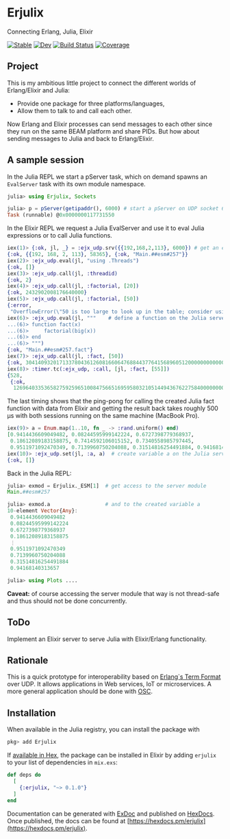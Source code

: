 # Erjulix

Connecting Erlang, Julia, Elixir

[![Stable](https://img.shields.io/badge/docs-stable-blue.svg)](https://pbayer.github.io/erjulix/stable)
[![Dev](https://img.shields.io/badge/docs-dev-blue.svg)](https://pbayer.github.io/erjulix/dev)
[![Build Status](https://github.com/pbayer/erjulix/workflows/CI/badge.svg)](https://github.com/pbayer/erjulix/actions)
[![Coverage](https://codecov.io/gh/pbayer/erjulix/branch/master/graph/badge.svg)](https://codecov.io/gh/pbayer/erjulix)

## Project

This is my ambitious little project to connect the different worlds of Erlang/Elixir and Julia:

- Provide one package for three platforms/languages,
- Allow them to talk to and call each other.

Now Erlang and Elixir processes can send messages to each other since they run on the same BEAM platform and share PIDs. But how about sending messages to Julia and back to Erlang/Elixir.

## A sample session

In the Julia REPL we start a pServer task, which on demand spawns an `EvalServer` task with its own module namespace.

```julia
julia> using Erjulix, Sockets

julia> p = pServer(getipaddr(), 6000) # start a pServer on UDP socket 6000
Task (runnable) @0x0000000117731550
```

In the Elixir REPL we request a Julia EvalServer and use it to 
eval Julia expressions or to call Julia functions.

```elixir
iex(1)> {:ok, jl, _} = :ejx_udp.srv({{192,168,2,113}, 6000}) # get an eval server from Julia
{:ok, {{192, 168, 2, 113}, 58365}, {:ok, "Main.##esm#257"}}
iex(2)> :ejx_udp.eval(jl, "using .Threads")
{:ok, []}
iex(3)> :ejx_udp.call(jl, :threadid)
{:ok, 2}
iex(4)> :ejx_udp.call(jl, :factorial, [20])
{:ok, 2432902008176640000}
iex(5)> :ejx_udp.call(jl, :factorial, [50])
{:error,
 "OverflowError(\"50 is too large to look up in the table; consider using `factorial(big(50))` instead\")"}
iex(6)> :ejx_udp.eval(jl, """    # define a function on the Julia server
...(6)> function fact(x)
...(6)>     factorial(big(x))
...(6)> end
...(6)> """)
{:ok, "Main.##esm#257.fact"}
iex(7)> :ejx_udp.call(jl, :fact, [50])
{:ok, 30414093201713378043612608166064768844377641568960512000000000000}
iex(8)> :timer.tc(:ejx_udp, :call, [jl, :fact, [55]])
{528,
 {:ok,
  12696403353658275925965100847566516959580321051449436762275840000000000000}}
```

The last timing shows that the ping-pong for calling the created Julia fact function with data from Elixir and getting the result back takes roughly 500 µs with both sessions running on the same machine (MacBook Pro).

```elixir
iex(9)> a = Enum.map(1..10, fn _ -> :rand.uniform() end)
[0.9414436609049482, 0.08244595999142224, 0.6727398779368937,
 0.18612089183158875, 0.7414592106015152, 0.7340558985797445,
 0.9511971092470349, 0.7139960750204088, 0.31514816254491884, 0.94168140313657]
iex(10)> :ejx_udp.set(jl, :a, a)  # create variable a on the Julia server
{:ok, []}
```

Back in the Julia REPL:

```julia
julia> exmod = Erjulix._ESM[1]  # get access to the server module
Main.##esm#257

julia> exmod.a                  # and to the created variable a
10-element Vector{Any}:
 0.9414436609049482
 0.08244595999142224
 0.6727398779368937
 0.18612089183158875
 ⋮
 0.9511971092470349
 0.7139960750204088
 0.31514816254491884
 0.94168140313657

julia> using Plots ....
```

**Caveat:** of course accessing the server module that way is not thread-safe and thus should not be done concurrently.

## ToDo

Implement an Elixir server to serve Julia with Elixir/Erlang functionality.

## Rationale

This is a quick prototype for interoperability based on [Erlang`s Term Format](http://erlang.org/doc/apps/erts/erl_ext_dist.html) over UDP. It allows applications in Web services, IoT or microservices. A more general application should be done with [OSC](http://opensoundcontrol.org).

## Installation

When available in the Julia registry, you can install the package with

```julia
pkg> add Erjulix
```

If [available in Hex](https://hex.pm/docs/publish), the package can be installed in Elixir by adding `erjulix` to your list of dependencies in `mix.exs`:

```elixir
def deps do
  [
    {:erjulix, "~> 0.1.0"}
  ]
end
```

Documentation can be generated with [ExDoc](https://github.com/elixir-lang/ex_doc)
and published on [HexDocs](https://hexdocs.pm). Once published, the docs can
be found at [https://hexdocs.pm/erjulix](https://hexdocs.pm/erjulix).

